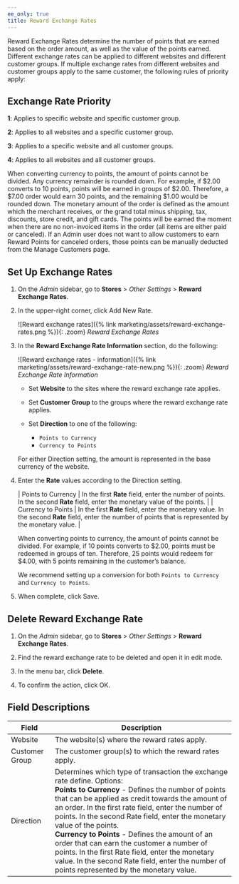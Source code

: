 ```yaml
---
ee_only: true
title: Reward Exchange Rates
---
```


Reward Exchange Rates determine the number of points that are earned based on the order amount, as well as the value of the points earned. Different exchange rates can be applied to different websites and different customer groups. If multiple exchange rates from different websites and customer groups apply to the same customer, the following rules of priority apply:

## Exchange Rate Priority

**1**: Applies to specific website and specific customer group.

**2**: Applies to all websites and a specific customer group.

**3**: Applies to a specific website and all customer groups.

**4**: Applies to all websites and all customer groups.

When converting currency to points, the amount of points cannot be divided. Any currency remainder is rounded down. For example, if $2.00 converts to 10 points, points will be earned in groups of $2.00. Therefore, a $7.00 order would earn 30 points, and the remaining $1.00 would be rounded down. The monetary amount of the order is defined as the amount which the merchant receives, or the grand total minus shipping, tax, discounts, store credit, and gift cards. The points will be earned the moment when there are no non-invoiced items in the order (all items are either paid or canceled). If an Admin user does not want to allow customers to earn Reward Points for canceled orders, those points can be manually deducted from the Manage Customers page.

## Set Up Exchange Rates

1. On the _Admin_ sidebar, go to **Stores** > _Other Settings_ > **Reward Exchange Rates**.

1. In the upper-right corner, click <span class="btn">Add New Rate</span>.

    ![Reward exchange rates]({% link marketing/assets/reward-exchange-rates.png %}){: .zoom}
    _Reward Exchange Rates_

1. In the **Reward Exchange Rate Information** section, do the following:

    ![Reward exchange rates - information]({% link marketing/assets/reward-exchange-rate-new.png %}){: .zoom}
    _Reward Exchange Rate Information_

   - Set **Website** to the sites where the reward exchange rate applies.

   - Set **Customer Group** to the groups where the reward exchange rate applies.

   - Set **Direction** to one of the following:

      - `Points to Currency`
      - `Currency to Points`

    For either Direction setting, the amount is represented in the base currency of the website.

1. Enter the **Rate** values according to the Direction setting.

    | Points to Currency | In the first **Rate** field, enter the number of points. In the second **Rate** field, enter the monetary value of the points. |
    | Currency to Points | In the first **Rate** field, enter the monetary value. In the second **Rate** field, enter the number of points that is represented by the monetary value. |

    When converting points to currency, the amount of points cannot be divided. For example, if 10 points converts to $2.00, points must be redeemed in groups of ten. Therefore, 25 points would redeem for $4.00, with 5 points remaining in the customer’s balance.

    We recommend setting up a conversion for both `Points to Currency` and `Currency to Points`.

1. When complete, click <span class="btn">Save</span>.

## Delete Reward Exchange Rate

1. On the _Admin_ sidebar, go to **Stores** > _Other Settings_ > **Reward Exchange Rates**.

1. Find the reward exchange rate to be deleted and open it in edit mode.

1. In the menu bar, click **Delete**.

1. To confirm the action, click <span class="btn">OK</span>.

## Field Descriptions

|Field|Description|
|--- |--- |
|Website|The website(s) where the reward rates apply.|
|Customer Group|The customer group(s) to which the reward rates apply.|
|Direction|Determines which type of transaction the exchange rate define. Options: <br/>**Points to Currency** - Defines the number of points that can be applied as credit towards the amount of an order. In the first rate field, enter the number of points. In the second Rate field, enter the monetary value of the points. <br/>**Currency to Points** - Defines the amount of an order that can earn the customer a number of points. In the first Rate field, enter the monetary value. In the second Rate field, enter the number of points represented by the monetary value.|
